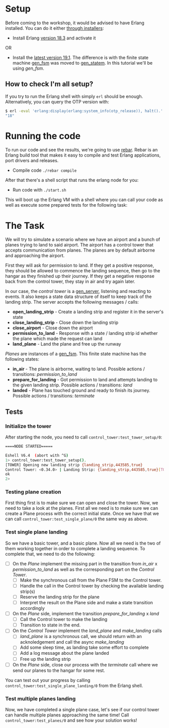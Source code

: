 Setup
=====

Before coming to the workshop, it would be advised to have Erlang installed. You can do it either [through installers](http://www.erlang.org/downloads):

* Install Erlang [version 18.3](http://www.erlang.org/download/otp_src_18.3.tar.gz) and activate it

OR

* Install the [latest version 19.1](http://www.erlang.org/downloads/19.1). The difference is with the finite state machine [gen_fsm](http://erlang.org/doc/man/gen_fsm.html) was moved to [gen_statem](http://erlang.org/doc/man/gen_statem.html). In this tutorial we'll be using *gen_fsm*.

## How to check I'm all setup?

If you try to run the Erlang shell with simply `erl` should be enough. Alternatively, you can query the OTP version with:

```bash
$ erl -eval 'erlang:display(erlang:system_info(otp_release)), halt().'  -noshell
"18"
```

Running the code
=================

To run our code and see the results, we're going to use [rebar](https://github.com/rebar/rebar). Rebar is an Erlang build tool that makes it easy to compile and test Erlang applications, port drivers and releases.

* Compile code `./rebar compile`

After that there's a shell script that runs the erlang node for you:

* Run code with `./start.sh`

This will boot up the Erlang VM with a shell where you can call your code as well as execute some prepared tests for the following task:

The Task
========

We will try to simulate a scenario where we have an airport and a bunch of planes trying to land to said airport. The airport has a control tower that accepts communication from planes. The planes are by default airborne and approaching the airport.

First they will ask for permission to land. If they get a positive response, they should be allowed to commence the landing sequence, then go to the hangar as they finished up their journey. If they get a negative response back from the control tower, they stay in air and try again later.

In our case, the *control tower* is a [gen_server](http://erlang.org/doc/man/gen_server.html), listening and reacting to events. It also keeps a state data structure of itself to keep track of the landing strip. The server accepts the following messages / calls:

* **open_landing_strip** - Create a landing strip and register it in the server's state
* **close_landing_strip** - Close down the landing strip
* **close_airport** - Close down the airport
* **permission_to_land** - Response with a state / landing strip id whether the plane which made the request can land
* **land_plane** - Land the plane and free up the runway

*Planes* are instances of a [gen_fsm](http://erlang.org/doc/man/gen_fsm.html). This finite state machine has the following states:

* **in_air** - The plane is airborne, waiting to land. Possible actions / transitions: *permission_to_land*
* **prepare_for_landing** - Got permission to land and attempts landing to the given landing strip. Possible actions / transitions: *land*
* **landed** - Plane has touched ground and ready to finish its journey. Possible actions / transitions: *terminate*

## Tests

### Initialize the tower

After starting the node, you need to call `control_tower:test_tower_setup/0`:

```bash
====NODE STARTED=====

Eshell V6.4  (abort with ^G)
1> control_tower:test_tower_setup().
[TOWER] Opening new landing strip {landing_strip,443585,true}
Control Tower: <0.34.0> | Landing Strip: {landing_strip,443585,true}[TOWER] Landing Strip {landing_strip,443585,true} was freed up.
ok
2>
```

### Testing plane creation

First thing first is to make sure we can open and close the tower. Now, we need to take a look at the planes. First all we need is to make sure we can create a Plane process with the correct initial state. Once we have that we can call `control_tower:test_single_plane/0` the same way as above.

### Test single plane landing

So we have a basic tower, and a basic plane. Now all we need is the two of them working together in order to complete a landing sequence. To complete that, we need to do the following:

- [ ] On the *Plane* implement the missing part in the transition from *in_air* x *permission_to_land* as well as the corresponding part on the *Control Tower*.
  - [ ] Make the synchronous call from the Plane FSM to the Control tower.
  - [ ] Handle the call in the Control tower by checking the available landing strip(s)
  - [ ] Reserve the landing strip for the plane
  - [ ] Interpret the result on the Plane side and make a state transition accordingly
- [ ] On the *Plane* side, implement the transition *prepare_for_landing* x *land*
  - [ ] Call the Control tower to make the landing
  - [ ] Transition to state in the end.
- [ ] On the *Control Tower* implement the *land_plane* and *make_landing* calls
  - [ ] *land_plane* is a synchronous call, we should return with an acknoledgement and call the async *make_landing*
  - [ ] Add some sleep time, as landing take some effort to complete
  - [ ] Add a log message about the plane landed
  - [ ] Free up the landing strip
- [ ] On the *Plane* side, close our process with the *terminate* call where we send our planes to the hangar for some rest.

You can test out your progress by calling `control_tower:test_single_plane_landing/0` from the Erlang shell.


### Test multiple planes landing

Now, we have completed a single plane case, let's see if our control tower can handle multiple planes approaching the same time! Call `control_tower:test_planes/0` and see how your solution works!
